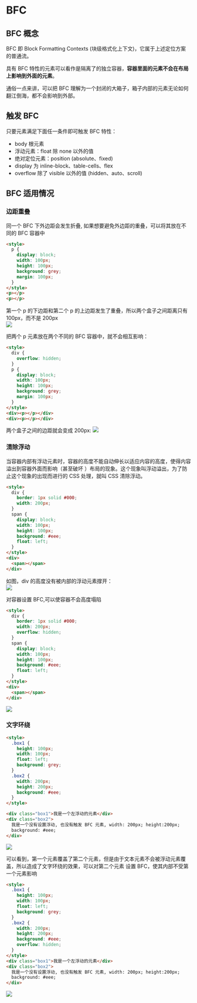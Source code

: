 # BFC

## BFC 概念

BFC 即 Block Formatting Contexts (块级格式化上下文)，它属于上述定位方案的普通流。

具有 BFC 特性的元素可以看作是隔离了的独立容器，**容器里面的元素不会在布局上影响到外面的元素**。

通俗一点来讲，可以把 BFC 理解为一个封闭的大箱子，箱子内部的元素无论如何翻江倒海，都不会影响到外部。

## 触发 BFC

只要元素满足下面任一条件即可触发 BFC 特性：

- body 根元素
- 浮动元素：float 除 none 以外的值
- 绝对定位元素：position (absolute、fixed)
- display 为 inline-block、table-cells、flex
- overflow 除了 visible 以外的值 (hidden、auto、scroll)

## BFC 适用情况

### 边距重叠

同一个 BFC 下外边距会发生折叠, 如果想要避免外边距的重叠，可以将其放在不同的 BFC 容器中

```html
<style>
  p {
    display: block;
    width: 100px;
    height: 100px;
    background: grey;
    margin: 100px;
  }
</style>
<p></p>
<p></p>
```

第一个 p 的下边距和第二个 p 的上边距发生了重叠，所以两个盒子之间距离只有 100px，而不是 200px<br>
![](./image/16268310107760.png)

把两个 p 元素放在两个不同的 BFC 容器中，就不会相互影响：

```html
<style>
  div {
    overflow: hidden;
  }
  p {
    display: block;
    width: 100px;
    height: 100px;
    background: grey;
    margin: 100px;
  }
</style>
<div><p></p></div>
<div><p></p></div>
```

两个盒子之间的边距就会变成 200px:
![](./image/16268316365094.png)

### 清除浮动

当容器内部有浮动元素时，容器的高度不能自动伸长以适应内容的高度，使得内容溢出到容器外面而影响（甚至破坏
）布局的现象。这个现象叫浮动溢出，为了防止这个现象的出现而进行的 CSS 处理，就叫 CSS 清除浮动。

```html
<style>
  div {
    border: 1px solid #000;
    width: 200px;
  }
  span {
    display: block;
    width: 100px;
    height: 100px;
    background: #eee;
    float: left;
  }
</style>
<div>
  <span></span>
</div>
```

如图，div 的高度没有被内部的浮动元素撑开：<br>
![](./image/16268321342449.png)

对容器设置 BFC,可以使容器不会高度塌陷

```html
<style>
  div {
    border: 1px solid #000;
    width: 200px;
    overflow: hidden;
  }
  span {
    display: block;
    width: 100px;
    height: 100px;
    background: #eee;
    float: left;
  }
</style>
<div>
  <span></span>
</div>
```

![](./image/16268324502171.png)

### 文字环绕

```html
<style>
  .box1 {
    height: 100px;
    width: 100px;
    float: left;
    background: grey;
  }
  .box2 {
    width: 200px;
    height: 200px;
    background: #eee;
  }
</style>

<div class="box1">我是一个左浮动的元素</div>
<div class="box2">
  我是一个没有设置浮动, 也没有触发 BFC 元素, width: 200px; height:200px;
  background: #eee;
</div>
```

![](./image16268330796924.png)

可以看到，第一个元素覆盖了第二个元素，但是由于文本元素不会被浮动元素覆盖，所以造成了文字环绕的效果，可以对第二个元素
设置 BFC，使其内部不受第一个元素影响

```html
<style>
  .box1 {
    height: 100px;
    width: 100px;
    float: left;
    background: grey;
  }
  .box2 {
    width: 200px;
    height: 200px;
    background: #eee;
    overflow: hidden;
  }
</style>
<div class="box1">我是一个左浮动的元素</div>
<div class="box2">
  我是一个没有设置浮动, 也没有触发 BFC 元素, width: 200px; height:200px;
  background: #eee;
</div>
```
![](./image/16268330135085.png)

